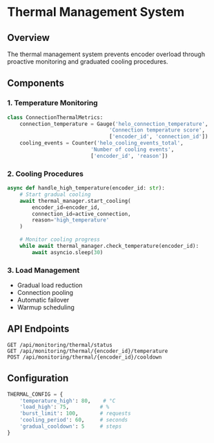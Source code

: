 # Thermal Management System

## Overview

The thermal management system prevents encoder overload through proactive monitoring and graduated cooling procedures.

## Components

### 1. Temperature Monitoring

```python
class ConnectionThermalMetrics:
    connection_temperature = Gauge('helo_connection_temperature', 
                                 'Connection temperature score', 
                                 ['encoder_id', 'connection_id'])
    cooling_events = Counter('helo_cooling_events_total', 
                           'Number of cooling events', 
                           ['encoder_id', 'reason'])
```

### 2. Cooling Procedures

```python
async def handle_high_temperature(encoder_id: str):
    # Start gradual cooling
    await thermal_manager.start_cooling(
        encoder_id=encoder_id,
        connection_id=active_connection,
        reason='high_temperature'
    )
    
    # Monitor cooling progress
    while await thermal_manager.check_temperature(encoder_id):
        await asyncio.sleep(30)
```

### 3. Load Management

- Gradual load reduction
- Connection pooling
- Automatic failover
- Warmup scheduling

## API Endpoints

```http
GET /api/monitoring/thermal/status
GET /api/monitoring/thermal/{encoder_id}/temperature
POST /api/monitoring/thermal/{encoder_id}/cooldown
```

## Configuration

```python
THERMAL_CONFIG = {
    'temperature_high': 80,    # °C
    'load_high': 75,          # %
    'burst_limit': 100,       # requests
    'cooling_period': 60,     # seconds
    'gradual_cooldown': 5     # steps
}
``` 